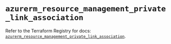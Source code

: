 # `azurerm_resource_management_private_link_association`

Refer to the Terraform Registry for docs: [`azurerm_resource_management_private_link_association`](https://registry.terraform.io/providers/hashicorp/azurerm/4.41.0/docs/resources/resource_management_private_link_association).
